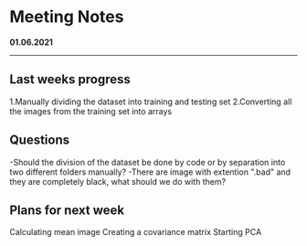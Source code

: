 # Meeting Notes
**01.06.2021**

---

## Last weeks progress
1.Manually dividing the dataset into training and testing set
2.Converting all the images from the training set into arrays 


## Questions
-Should the division of the dataset be done by code or by separation into two different folders manually?
-There are image with extention ".bad" and they are completely black, what should we do with them?

## Plans for next week
Calculating mean image
Creating a covariance matrix
Starting PCA

